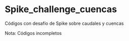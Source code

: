 # Spike_challenge_cuencas
Códigos con desafío de Spike sobre caudales y cuencas

Nota: Códigos incompletos
